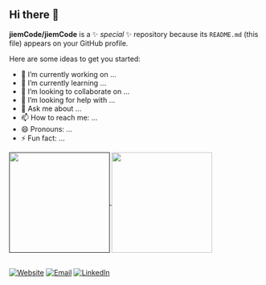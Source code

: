 ## Hi there 👋

**jiemCode/jiemCode** is a ✨ _special_ ✨ repository because its `README.md` (this file) appears on your GitHub profile.

Here are some ideas to get you started:

- 🔭 I’m currently working on ...
- 🌱 I’m currently learning ...
- 👯 I’m looking to collaborate on ...
- 🤔 I’m looking for help with ...
- 💬 Ask me about ...
- 📫 How to reach me: ...
- 😄 Pronouns: ...
- ⚡ Fun fact: ...


<a href="">
  <img height=200 align="center" src="https://github-readme-stats.vercel.app/api?username=jiemcode&show_icons=true&theme=dracula" />
</a>
<a href="https://github.com/anuraghazra/convoychat">
  <img height=200 align="center" src="https://github-readme-stats.vercel.app/api/top-langs/?username=jiemCode&show_icons=true&theme=dracula&layout=donut" />
</a>

<br>
<br>

[![Website](https://img.shields.io/badge/Website-Visit-blue?style=flat-square&logo=google-chrome)](https://jiemcode.github.io/) [![Email](https://img.shields.io/badge/Email-Contact-blue?style=flat-square&logo=gmail)](mailto:dmax6176@gmail.com) [![LinkedIn](https://img.shields.io/badge/LinkedIn-Profile-blue?style=social&logo=linkedin)](https://www.linkedin.com/in/maguette-diop-845a25235/)

